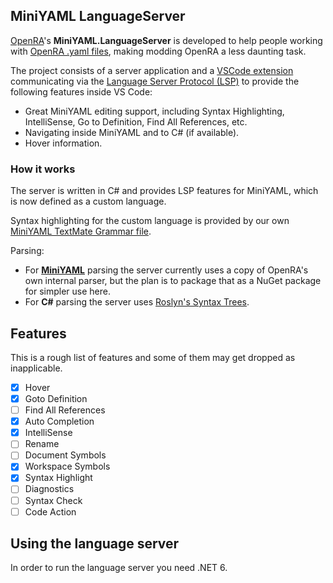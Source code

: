 ## MiniYAML LanguageServer

[OpenRA](https://github.com/OpenRA/OpenRA/)'s **MiniYAML.LanguageServer** is developed to help people working with [OpenRA .yaml files](https://www.openra.net/book/modding/miniyaml/index.html), making modding OpenRA a less daunting task.

The project consists of a server application and a [VSCode extension](https://marketplace.visualstudio.com/items?itemName=openra.oraide-vscode) communicating via the [Language Server Protocol (LSP)](https://docs.microsoft.com/en-us/visualstudio/extensibility/language-server-protocol) to provide the following features inside VS Code:
 - Great MiniYAML editing support, including Syntax Highlighting, IntelliSense, Go to Definition, Find All References, etc.
 - Navigating inside MiniYAML and to C# (if available).
 - Hover information.
 
 ### How it works
The server is written in C# and provides LSP features for MiniYAML, which is now defined as a custom language.

Syntax highlighting for the custom language is provided by our own [MiniYAML TextMate Grammar file](https://github.com/OpenRA/MiniYAML.tmbundle).

Parsing:
 - For [**MiniYAML**](https://www.openra.net/book/modding/miniyaml/index.html) parsing the server currently uses a copy of OpenRA's own internal parser, but the plan is to package that as a NuGet package for simpler use here.
 - For **C#** parsing the server uses [Roslyn's Syntax Trees](https://docs.microsoft.com/en-us/dotnet/csharp/roslyn-sdk/get-started/syntax-analysis).

 ## Features
 This is a rough list of features and some of them may get dropped as inapplicable.

  - [X] Hover
  - [X] Goto Definition
  - [ ] Find All References
  - [X] Auto Completion
  - [X] IntelliSense
  - [ ] Rename
  - [ ] Document Symbols
  - [X] Workspace Symbols
  - [X] Syntax Highlight
  - [ ] Diagnostics
  - [ ] Syntax Check
  - [ ] Code Action

## Using the language server

In order to run the language server you need .NET 6.

